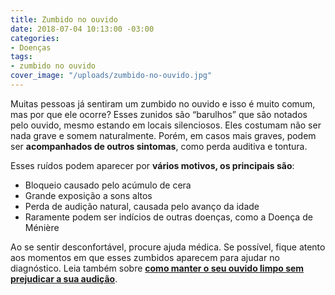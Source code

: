 ```yaml
---
title: Zumbido no ouvido
date: 2018-07-04 10:13:00 -03:00
categories:
- Doenças
tags:
- zumbido no ouvido
cover_image: "/uploads/zumbido-no-ouvido.jpg"
---
```


Muitas pessoas já sentiram um zumbido no ouvido e isso é muito comum, mas por que ele ocorre?
Esses zunidos são “barulhos” que são notados pelo ouvido, mesmo estando em locais silenciosos. Eles costumam não ser nada grave e somem naturalmente. Porém, em casos mais graves, podem ser **acompanhados de outros sintomas**, como perda auditiva e tontura. 

Esses ruídos podem aparecer por **vários motivos, os principais são**:

* Bloqueio causado pelo acúmulo de cera
* Grande exposição a sons altos
* Perda de audição natural, causada pelo avanço da idade
* Raramente podem ser indícios de outras doenças, como a Doença de Ménière
 
Ao se sentir desconfortável, procure ajuda médica. Se possível, fique atento aos momentos em que esses zumbidos aparecem para ajudar no diagnóstico.
Leia também sobre **[como manter o seu ouvido limpo sem prejudicar a sua audição](https://copatecnologia.com.br/medicinaesaude/blog/2018/07/04/o-ouvido-entupiu/)**.